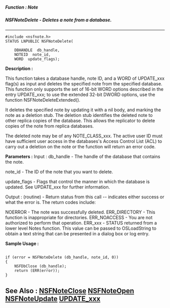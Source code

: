 ##### Function : Note
##### NSFNoteDelete - Deletes a note from a database.
---
```
#include <nsfnote.h>
STATUS LNPUBLIC NSFNoteDelete(

	DBHANDLE  db_handle,
	NOTEID  note_id,
	WORD  update_flags);
```
**Description :**

This function takes a database handle, note ID, and a WORD of UPDATE_xxx 
flag(s) as input and deletes the specified note from the specified database. 
This function only supports the set of 16-bit WORD options described in the 
entry UPDATE_xxx;  to use the extended 32-bit DWORD options, use the function 
NSFNoteDeleteExtended().

It deletes the specified note by updating it with a nil body, and marking the 
note as a deletion stub.  The deletion stub identifies the deleted note to 
other replica copies of the database.  This allows the replicator to delete 
copies of the note from replica databases. 

The deleted note may be of any NOTE_CLASS_xxx.  The active user ID must have 
sufficient user access in the databases's Access Control List (ACL) to carry 
out a deletion on the note or the function will return an error code.

**Parameters :**
Input :
db_handle  -  The handle of the database that contains the note.

note_id  -  The ID of the note that you want to delete.

update_flags  -  Flags that control the manner in which the database is updated.  See UPDATE_xxx for further information.

Output :
(routine)  -  Return status from this call -- indicates either success or what the error is. The return codes include:

NOERROR - The note was successfully deleted.
ERR_DIRECTORY - This function is inappropriate for directories.
ERR_NOACCESS - You are not authorized to perform that operation.
ERR_xxx - STATUS returned from a lower level Notes function.  This value can be passed to OSLoadString to obtain a text string that can be presented in a dialog box or log entry.



**Sample Usage :**
```

if (error = NSFNoteDelete (db_handle, note_id, 0))
{ 
    NSFDbClose (db_handle);
    return (ERR(error));
}
```
**See Also :**
[NSFNoteClose](/reference/Func/NSFNoteClose)
[NSFNoteOpen](/reference/Func/NSFNoteOpen)
[NSFNoteUpdate](/reference/Func/NSFNoteUpdate)
[UPDATE_xxx](/reference/Symb/UPDATE_xxx)
---

